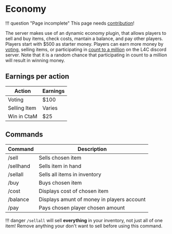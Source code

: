 # Economy

!!! question "Page incomplete"
	This page needs [contribution](/contributing)!

The server makes use of an dynamic economy plugin, that allows players to sell and buy items, check costs, mantain a balance, and pay other players. Players start with $500 as starter money. Players can earn more money by [voting](https://www.left4craft.org/vote/), selling items, or participating in [count to a million](https://discord.com/channels/424571587413540874/779454172826697728) on the L4C discord server. Note that it is a random chance that participating in count to a million will result in winning money.               

## Earnings per action
Action | Earnings
-------|---------
Voting | $100
Selling Item | Varies
Win in CtaM | $25

## Commands
Command | Description
--------|-----------
/sell | Sells chosen item
/sellhand | Sells item in hand
/sellall | Sells all items in inventory
/buy | Buys chosen item
/cost | Displays cost of chosen item 
/balance | Displays amunt of money in players account 
/pay | Pays chosen player chosen amount 

!!! danger
	`/sellall` will sell **everything** in your inventory, not just all of one item!
	Remove anything your don't want to sell before using this command.
